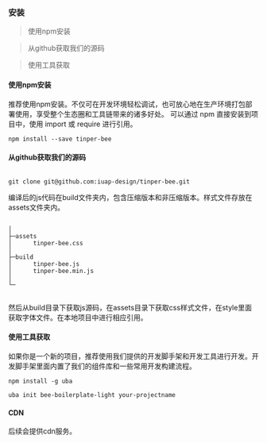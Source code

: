 ### 安装

>使用npm安装

>从github获取我们的源码

>使用工具获取


#### 使用npm安装

推荐使用npm安装。不仅可在开发环境轻松调试，也可放心地在生产环境打包部署使用，享受整个生态圈和工具链带来的诸多好处。
可以通过 npm 直接安装到项目中，使用 import 或 require 进行引用。

```
npm install --save tinper-bee
```


#### 从github获取我们的源码

```

git clone git@github.com:iuap-design/tinper-bee.git

```
编译后的js代码在build文件夹内，包含压缩版本和非压缩版本。样式文件存放在assets文件夹内。

```

│
├─assets
│      tinper-bee.css
│
├─build
│      tinper-bee.js
│      tinper-bee.min.js
│
└─


```
然后从build目录下获取js源码，在assets目录下获取css样式文件，在style里面获取字体文件。在本地项目中进行相应引用。

#### 使用工具获取

如果你是一个新的项目，推荐使用我们提供的开发脚手架和开发工具进行开发。开发脚手架里面内置了我们的组件库和一些常用开发构建流程。

```
npm install -g uba

uba init bee-boilerplate-light your-projectname
```

#### CDN

后续会提供cdn服务。
